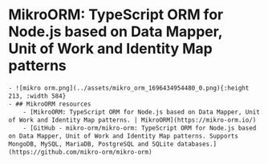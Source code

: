 # MikroORM: TypeScript ORM for Node.js based on Data Mapper, Unit of Work and Identity Map patterns
	- ![mikro orm.png](../assets/mikro_orm_1696434954480_0.png){:height 213, :width 584}
	- ## MikroORM resources
		- [MikroORM: TypeScript ORM for Node.js based on Data Mapper, Unit of Work and Identity Map patterns. | MikroORM](https://mikro-orm.io/)
		- [GitHub - mikro-orm/mikro-orm: TypeScript ORM for Node.js based on Data Mapper, Unit of Work and Identity Map patterns. Supports MongoDB, MySQL, MariaDB, PostgreSQL and SQLite databases.](https://github.com/mikro-orm/mikro-orm)